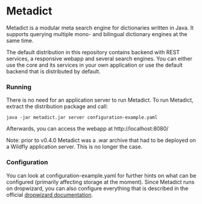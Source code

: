 # Metadict

Metadict is a modular meta search engine for dictionaries written in Java. It supports querying multiple
mono- and bilingual dictionary engines at the same time.
     
The default distribution in this repository contains backend with REST services, a responsive webapp and several search engines.
You can either use the core and its services in your own application or use the default backend that is distributed by default.

### Running

There is no need for an application server to run Metadict. To run Metadict, extract the distribution package and call:
  
```
java -jar metadict.jar server configuration-example.yaml
```

Afterwards, you can access the webapp at http://localhost:8080/

Note: prior to v0.4.0 Metadict was a .war archive that had to be deployed on a Wildfly application server. This is no longer the case.

### Configuration

You can look at configuration-example.yaml for further hints on what can be configured (primarily affecting storage at the moment).
Since Metadict runs on dropwizard, you can also configure everything that is described in the official [dropwizard documentation](http://www.dropwizard.io/1.0.2/docs/manual/core.html).
